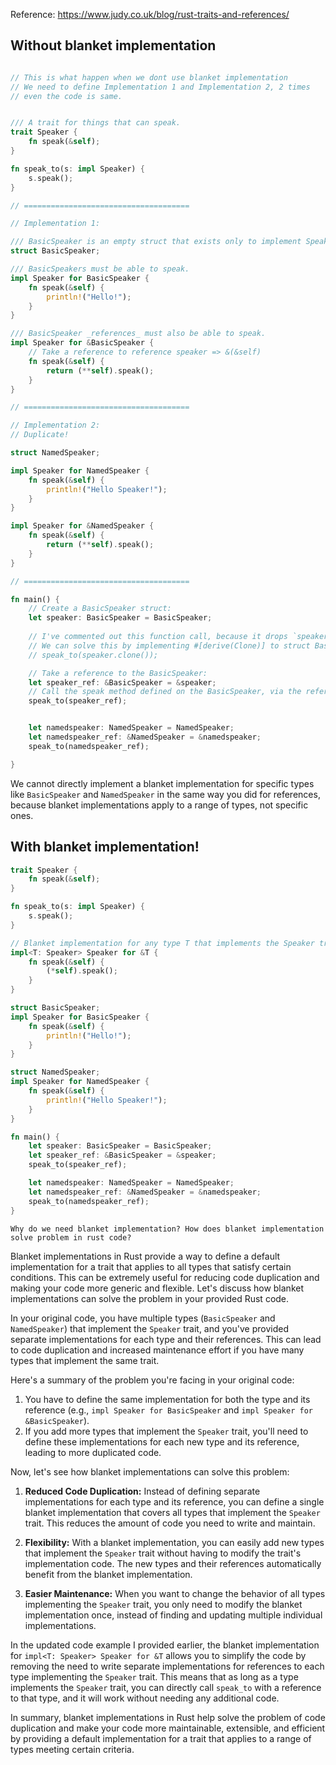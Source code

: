 
Reference:
https://www.judy.co.uk/blog/rust-traits-and-references/


## Without blanket implementation

```rust

// This is what happen when we dont use blanket implementation
// We need to define Implementation 1 and Implementation 2, 2 times
// even the code is same.


/// A trait for things that can speak.
trait Speaker {
    fn speak(&self);
}

fn speak_to(s: impl Speaker) {
    s.speak();
}

// =====================================

// Implementation 1:

/// BasicSpeaker is an empty struct that exists only to implement Speaker.
struct BasicSpeaker;

/// BasicSpeakers must be able to speak.
impl Speaker for BasicSpeaker {
    fn speak(&self) {
        println!("Hello!");
    }
}

/// BasicSpeaker _references_ must also be able to speak.
impl Speaker for &BasicSpeaker {
    // Take a reference to reference speaker => &(&self)
    fn speak(&self) {
        return (**self).speak();
    }
}

// =====================================

// Implementation 2:
// Duplicate!

struct NamedSpeaker;

impl Speaker for NamedSpeaker {
    fn speak(&self) {
        println!("Hello Speaker!");
    }
}

impl Speaker for &NamedSpeaker {
    fn speak(&self) {
        return (**self).speak();
    }
}

// =====================================

fn main() {
    // Create a BasicSpeaker struct:
    let speaker: BasicSpeaker = BasicSpeaker;
    
    // I've commented out this function call, because it drops `speaker`:
    // We can solve this by implementing #[derive(Clone)] to struct BasicSpeaker
    // speak_to(speaker.clone());

    // Take a reference to the BasicSpeaker:
    let speaker_ref: &BasicSpeaker = &speaker;
    // Call the speak method defined on the BasicSpeaker, via the reference:
    speak_to(speaker_ref);


    let namedspeaker: NamedSpeaker = NamedSpeaker;
    let namedspeaker_ref: &NamedSpeaker = &namedspeaker;
    speak_to(namedspeaker_ref);

}
```




We cannot directly implement a blanket implementation for specific types like `BasicSpeaker` and `NamedSpeaker` in the same way you did for references, because blanket implementations apply to a range of types, not specific ones.


## With blanket implementation!

```rust
trait Speaker {
    fn speak(&self);
}

fn speak_to(s: impl Speaker) {
    s.speak();
}

// Blanket implementation for any type T that implements the Speaker trait
impl<T: Speaker> Speaker for &T {
    fn speak(&self) {
        (*self).speak();
    }
}

struct BasicSpeaker;
impl Speaker for BasicSpeaker {
    fn speak(&self) {
        println!("Hello!");
    }
}

struct NamedSpeaker;
impl Speaker for NamedSpeaker {
    fn speak(&self) {
        println!("Hello Speaker!");
    }
}

fn main() {
    let speaker: BasicSpeaker = BasicSpeaker;
    let speaker_ref: &BasicSpeaker = &speaker;
    speak_to(speaker_ref);

    let namedspeaker: NamedSpeaker = NamedSpeaker;
    let namedspeaker_ref: &NamedSpeaker = &namedspeaker;
    speak_to(namedspeaker_ref);
}
```


```
Why do we need blanket implementation? How does blanket implementation solve problem in rust code?
```


Blanket implementations in Rust provide a way to define a default implementation for a trait that applies to all types that satisfy certain conditions. This can be extremely useful for reducing code duplication and making your code more generic and flexible. Let's discuss how blanket implementations can solve the problem in your provided Rust code.

In your original code, you have multiple types (`BasicSpeaker` and `NamedSpeaker`) that implement the `Speaker` trait, and you've provided separate implementations for each type and their references. This can lead to code duplication and increased maintenance effort if you have many types that implement the same trait.

Here's a summary of the problem you're facing in your original code:

1. You have to define the same implementation for both the type and its reference (e.g., `impl Speaker for BasicSpeaker` and `impl Speaker for &BasicSpeaker`).
2. If you add more types that implement the `Speaker` trait, you'll need to define these implementations for each new type and its reference, leading to more duplicated code.

Now, let's see how blanket implementations can solve this problem:

1. **Reduced Code Duplication:** Instead of defining separate implementations for each type and its reference, you can define a single blanket implementation that covers all types that implement the `Speaker` trait. This reduces the amount of code you need to write and maintain.

2. **Flexibility:** With a blanket implementation, you can easily add new types that implement the `Speaker` trait without having to modify the trait's implementation code. The new types and their references automatically benefit from the blanket implementation.

3. **Easier Maintenance:** When you want to change the behavior of all types implementing the `Speaker` trait, you only need to modify the blanket implementation once, instead of finding and updating multiple individual implementations.

In the updated code example I provided earlier, the blanket implementation for `impl<T: Speaker> Speaker for &T` allows you to simplify the code by removing the need to write separate implementations for references to each type implementing the `Speaker` trait. This means that as long as a type implements the `Speaker` trait, you can directly call `speak_to` with a reference to that type, and it will work without needing any additional code.

In summary, blanket implementations in Rust help solve the problem of code duplication and make your code more maintainable, extensible, and efficient by providing a default implementation for a trait that applies to a range of types meeting certain criteria.